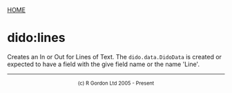 [HOME](../../../README.md)
# dido:lines

Creates an In or Out for Lines of Text. The `dido.data.DidoData` is created or expected to have
a field with the give field name or the name 'Line'.

-----------------------

<div style='font-size: smaller; text-align: center;'>(c) R Gordon Ltd 2005 - Present</div>
